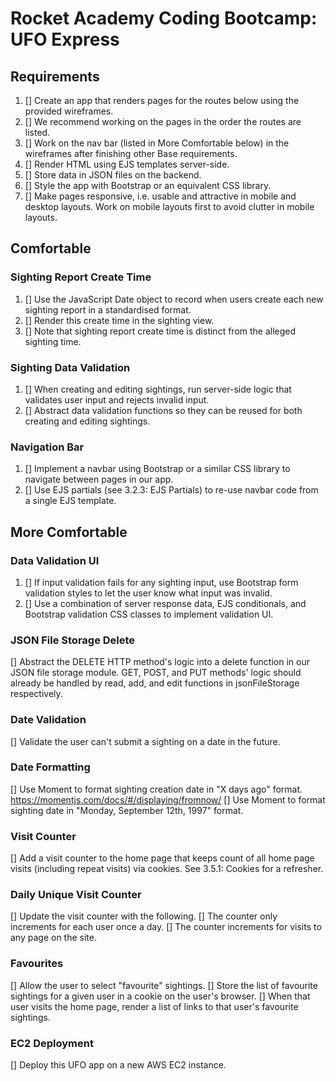# Rocket Academy Coding Bootcamp: UFO Express

## Requirements

1. [] Create an app that renders pages for the routes below using the provided wireframes.
2. [] We recommend working on the pages in the order the routes are listed.
3. [] Work on the nav bar (listed in More Comfortable below) in the wireframes after finishing other Base requirements.
4. [] Render HTML using EJS templates server-side.
5. [] Store data in JSON files on the backend.
6. [] Style the app with Bootstrap or an equivalent CSS library.
7. [] Make pages responsive, i.e. usable and attractive in mobile and desktop layouts. Work on mobile layouts first to avoid clutter in mobile layouts.

## Comfortable

### Sighting Report Create Time

1. [] Use the JavaScript Date object to record when users create each new sighting report in a standardised format.
2. [] Render this create time in the sighting view.
3. [] Note that sighting report create time is distinct from the alleged sighting time.

### Sighting Data Validation

1. [] When creating and editing sightings, run server-side logic that validates user input and rejects invalid input.
2. [] Abstract data validation functions so they can be reused for both creating and editing sightings.

### Navigation Bar

1. [] Implement a navbar using Bootstrap or a similar CSS library to navigate between pages in our app.
2. [] Use EJS partials (see 3.2.3: EJS Partials) to re-use navbar code from a single EJS template.

## More Comfortable

### Data Validation UI

1. [] If input validation fails for any sighting input, use Bootstrap form validation styles to let the user know what input was invalid.
2. [] Use a combination of server response data, EJS conditionals, and Bootstrap validation CSS classes to implement validation UI.

### JSON File Storage Delete

[] Abstract the DELETE HTTP method's logic into a delete function in our JSON file storage module. GET, POST, and PUT methods' logic should already be handled by read, add, and edit functions in jsonFileStorage respectively.

### Date Validation

[] Validate the user can't submit a sighting on a date in the future.

### Date Formatting

[] Use Moment to format sighting creation date in "X days ago" format.
https://momentjs.com/docs/#/displaying/fromnow/
[] Use Moment to format sighting date in "Monday, September 12th, 1997" format.

### Visit Counter

[] Add a visit counter to the home page that keeps count of all home page visits (including repeat visits) via cookies. See 3.5.1: Cookies for a refresher.

### Daily Unique Visit Counter

[] Update the visit counter with the following.
[] The counter only increments for each user once a day.
[] The counter increments for visits to any page on the site.

### Favourites

[] Allow the user to select "favourite" sightings.
[] Store the list of favourite sightings for a given user in a cookie on the user's browser.
[] When that user visits the home page, render a list of links to that user's favourite sightings.

### EC2 Deployment

[] Deploy this UFO app on a new AWS EC2 instance.
